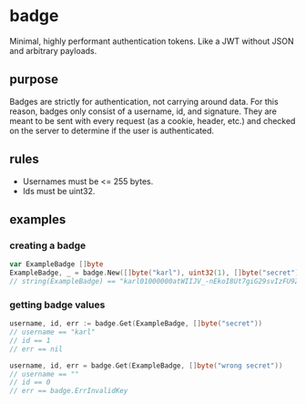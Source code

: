 # badge
Minimal, highly performant authentication tokens. Like a JWT without JSON and arbitrary payloads.

## purpose

Badges are strictly for authentication, not carrying around data. For this reason, badges only consist of a username, id, and signature. They are meant to be sent with every request (as a cookie, header, etc.) and checked on the server to determine if the user is authenticated.

## rules

- Usernames must be <= 255 bytes.
- Ids must be uint32.

## examples

### creating a badge

```go
var ExampleBadge []byte
ExampleBadge, _ = badge.New([]byte("karl"), uint32(1), []byte("secret"))
// string(ExampleBadge) == "karl01000000atWIIJV_-nEkoI8Ut7giG29svIzFU9Zp0VXgCtFrEBE="
```

### getting badge values

```go
username, id, err := badge.Get(ExampleBadge, []byte("secret"))
// username == "karl"
// id == 1
// err == nil

username, id, err = badge.Get(ExampleBadge, []byte("wrong secret"))
// username == ""
// id == 0
// err == badge.ErrInvalidKey
```
